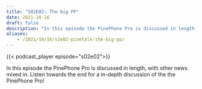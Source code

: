 ```yaml
---
title: "S02E02: The big PP"
date: 2021-10-16
draft: false
description: "In this episode the PinePhone Pro is discussed in length, with other news mixed in. Listen towards the end for a in-depth discussion of the the PinePhone Pro!"
aliases:
    - /2021/10/16/s2e02-pinetalk-the-big-pp/
---
```


{{< podcast_player episode="s02e02">}}

In this episode the PinePhone Pro is discussed in length, with other news mixed in. Listen towards the end for a in-depth discussion of the the PinePhone Pro!
